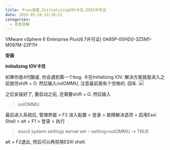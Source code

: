 ```yaml
---
title: 卡iov进度,InitializingIOV卡住,ESXI许可证
date: 2019-05-10 13:28:21
categories: 
  - 百思其解
---
```


VMware vSphere 6 Enterprise Plus(6.7许可证)
0A65P-00HD0-3Z5M1-M097M-22P7H

**安装**

**Initializing IOV卡住**

如果你是4代酷睿, 你会遇到第一个bug. 卡在Initializing IOV. 解决方案就是进入之前按住shift + O. 然后输入noIOMMU, 注意最前面有个空格的. 回车.
![](/images/卡iov进度,InitializingIOV卡住,ESXI许可证.png)

之后安装好了, 要启动之前, 还需要shift + O. 然后输入

<!-- more -->

> noIOMMU

最后进入系统后, 管理界面 > F2 进入配置 > 登录 > 故障解决选项 > 启用Esxi Shell > alt + F1 > 登录 > 执行

> esxcli system settings kernel set --setting=noIOMMU -v TRUE 

alt + F2退出, 然后可以再禁用ESXI shell.